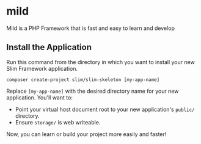 # mild
Mild is a PHP Framework that is fast and easy to learn and develop

## Install the Application

Run this command from the directory in which you want to install your new Slim Framework application.

    composer create-project slim/slim-skeleton [my-app-name]

Replace `[my-app-name]` with the desired directory name for your new application. You'll want to:

* Point your virtual host document root to your new application's `public/` directory.
* Ensure `storage/` is web writeable.

Now, you can learn or build your project more easily and faster!